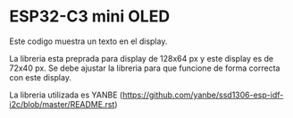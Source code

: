 # ESP32-C3 mini OLED

Este codigo muestra un texto en el display.

La libreria esta preprada para display de 128x64 px y este display es de 72x40 px. Se debe ajustar la libreria para que funcione de forma correcta con este display.

La libreria utilizada es YANBE (https://github.com/yanbe/ssd1306-esp-idf-i2c/blob/master/README.rst)